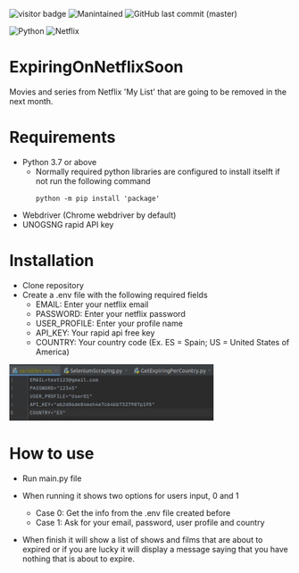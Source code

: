 ![visitor badge](https://visitor-badge-reloaded.herokuapp.com/badge?page_id=IvanPerez9.ExpiringOnNetflixSoon&color=be54c6&style=flat&logo=Github)
![Manintained](https://img.shields.io/badge/Maintained%3F-yes-green.svg)
![GitHub last commit (master)](https://img.shields.io/github/last-commit/IvanPerez9/ExpiringOnNetflixSoon)

![Python](https://img.shields.io/badge/python-3670A0?style=for-the-badge&logo=python&logoColor=ffdd54)
![Netflix](https://img.shields.io/badge/Netflix-E50914?style=for-the-badge&logo=netflix&logoColor=white)

# ExpiringOnNetflixSoon

Movies and series from Netflix 'My List' that are going to be removed in the next month.

# Requirements

- Python 3.7 or above
  - Normally required python libraries are configured to install itselft if not run the following command
    ```
    python -m pip install 'package'
    ```
- Webdriver (Chrome webdriver by default)
- UNOGSNG rapid API key

# Installation

- Clone repository
- Create a .env file with the following required fields 
  - EMAIL: Enter your netflix email
  - PASSWORD: Enter your netflix password
  - USER_PROFILE: Enter your profile name
  - API_KEY: Your rapid api free key
  - COUNTRY: Your country code (Ex. ES = Spain; US = United States of America)

![Variables.env](https://github.com/IvanPerez9/ExpiringOnNetflixSoon/blob/main/img/variables.png)


# How to use

- Run main.py file 
- When running it shows two options for users input, 0 and 1
  - Case 0: Get the info from the .env file created before
  - Case 1: Ask for your email, password, user profile and country

- When finish it will show a list of shows and films that are about to expired or if you are lucky it will display a message saying that you have nothing that is about to expire.
